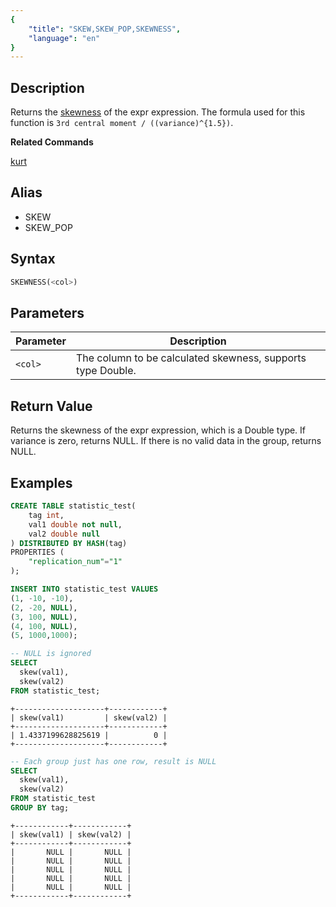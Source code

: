 ```yaml
---
{
    "title": "SKEW,SKEW_POP,SKEWNESS",
    "language": "en"
}
---
```


## Description

Returns the [skewness](https://en.wikipedia.org/wiki/Skewness) of the expr expression.
The formula used for this function is `3rd central moment / ((variance)^{1.5})`.

**Related Commands**

[kurt](./kurt.md)

## Alias

- SKEW
- SKEW_POP

## Syntax

```sql
SKEWNESS(<col>)
```

## Parameters

| Parameter | Description |
| -- | -- |
| `<col>` | The column to be calculated skewness, supports type Double. |

## Return Value

Returns the skewness of the expr expression, which is a Double type.
If variance is zero, returns NULL.
If there is no valid data in the group, returns NULL.

## Examples
```sql
CREATE TABLE statistic_test(
    tag int, 
    val1 double not null, 
    val2 double null
) DISTRIBUTED BY HASH(tag)
PROPERTIES (
    "replication_num"="1"
);

INSERT INTO statistic_test VALUES
(1, -10, -10),
(2, -20, NULL),
(3, 100, NULL),
(4, 100, NULL),
(5, 1000,1000);

-- NULL is ignored
SELECT 
  skew(val1), 
  skew(val2)
FROM statistic_test;
```

```text
+--------------------+------------+
| skew(val1)         | skew(val2) |
+--------------------+------------+
| 1.4337199628825619 |          0 |
+--------------------+------------+
```

```sql
-- Each group just has one row, result is NULL
SELECT 
  skew(val1), 
  skew(val2) 
FROM statistic_test
GROUP BY tag;
```

```text
+------------+------------+
| skew(val1) | skew(val2) |
+------------+------------+
|       NULL |       NULL |
|       NULL |       NULL |
|       NULL |       NULL |
|       NULL |       NULL |
|       NULL |       NULL |
+------------+------------+
```